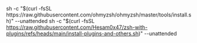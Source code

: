 sh -c "$(curl -fsSL https://raw.githubusercontent.com/ohmyzsh/ohmyzsh/master/tools/install.sh)" --unattended
sh -c "$(curl -fsSL https://raw.githubusercontent.com/Hesam0x47/zsh-with-plugins/refs/heads/main/install-plugins-and-others.sh)" --unattended
